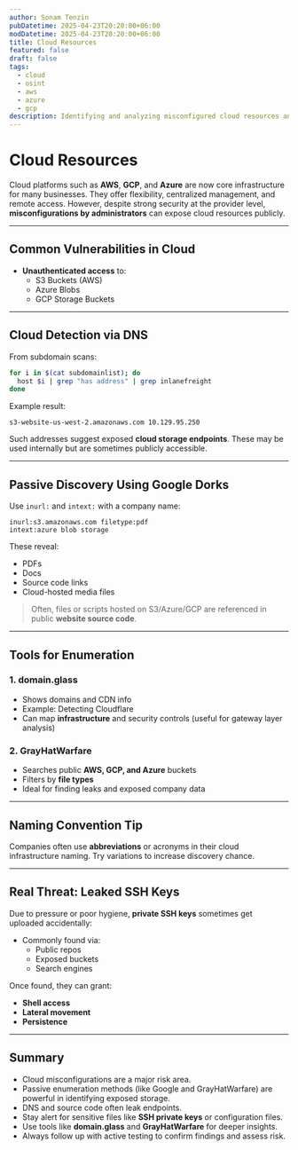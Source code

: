 ```yaml
---
author: Sonam Tenzin
pubDatetime: 2025-04-23T20:20:00+06:00
modDatetime: 2025-04-23T20:20:00+06:00
title: Cloud Resources
featured: false
draft: false
tags:
  - cloud
  - osint
  - aws
  - azure
  - gcp
description: Identifying and analyzing misconfigured cloud resources and storage using passive reconnaissance methods like Google Dorks, GrayHatWarfare, and DNS records.
---
```


# Cloud Resources

Cloud platforms such as **AWS**, **GCP**, and **Azure** are now core infrastructure for many businesses. They offer flexibility, centralized management, and remote access. However, despite strong security at the provider level, **misconfigurations by administrators** can expose cloud resources publicly.

---

## Common Vulnerabilities in Cloud

- **Unauthenticated access** to:
  - S3 Buckets (AWS)
  - Azure Blobs
  - GCP Storage Buckets

---

## Cloud Detection via DNS

From subdomain scans:

```bash
for i in $(cat subdomainlist); do
  host $i | grep "has address" | grep inlanefreight
done
```

Example result:
```
s3-website-us-west-2.amazonaws.com 10.129.95.250
```

Such addresses suggest exposed **cloud storage endpoints**. These may be used internally but are sometimes publicly accessible.

---

## Passive Discovery Using Google Dorks

Use `inurl:` and `intext:` with a company name:
```
inurl:s3.amazonaws.com filetype:pdf
intext:azure blob storage
```

These reveal:
- PDFs
- Docs
- Source code links
- Cloud-hosted media files

> Often, files or scripts hosted on S3/Azure/GCP are referenced in public **website source code**.

---

## Tools for Enumeration

### 1. **domain.glass**
- Shows domains and CDN info
- Example: Detecting Cloudflare
- Can map **infrastructure** and security controls (useful for gateway layer analysis)

### 2. **GrayHatWarfare**
- Searches public **AWS, GCP, and Azure** buckets
- Filters by **file types**
- Ideal for finding leaks and exposed company data

---

## Naming Convention Tip

Companies often use **abbreviations** or acronyms in their cloud infrastructure naming. Try variations to increase discovery chance.

---

## Real Threat: Leaked SSH Keys

Due to pressure or poor hygiene, **private SSH keys** sometimes get uploaded accidentally:

- Commonly found via:
  - Public repos
  - Exposed buckets
  - Search engines

Once found, they can grant:
- **Shell access**
- **Lateral movement**
- **Persistence**

---

## Summary

- Cloud misconfigurations are a major risk area.
- Passive enumeration methods (like Google and GrayHatWarfare) are powerful in identifying exposed storage.
- DNS and source code often leak endpoints.
- Stay alert for sensitive files like **SSH private keys** or configuration files.
- Use tools like **domain.glass** and **GrayHatWarfare** for deeper insights.
- Always follow up with active testing to confirm findings and assess risk.






























